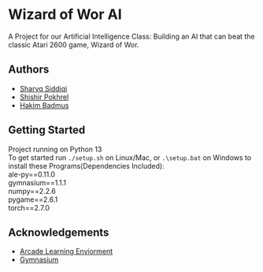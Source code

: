 
# Wizard of Wor AI

A Project for our Artificial Intelligence Class: Building an AI that can beat the classic Atari 2600 game, Wizard of Wor.


## Authors

- [Sharyq Siddiqi](https://www.github.com/ryqshaw)
- [Shishir Pokhrel](https://www.github.com/pokhrel-sh)
- [Hakim Badmus](https://www.github.com/Hbadmus)


## Getting Started

Project running on Python 13\
To get started run `./setup.sh` on Linux/Mac, or `.\setup.bat` on Windows to install these Programs(Dependencies Included):\
ale-py==0.11.0\
gymnasium==1.1.1\
numpy==2.2.6\
pygame==2.6.1\
torch==2.7.0
## Acknowledgements

 - [Arcade Learning Enviorment](https://ale.farama.org/)
 - [Gymnasium](https://gymnasium.farama.org/)
